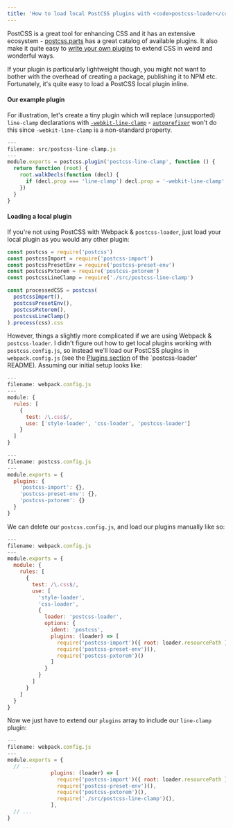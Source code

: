 ```yaml
---
title: 'How to load local PostCSS plugins with <code>postcss-loader</code>'
---
```


PostCSS is a great tool for enhancing CSS and it has an extensive ecosystem - [postcss.parts](https://github.com/mxstbr/postcss.parts) has a great catalog of available plugins. It also make it quite easy to [write your own plugins](https://github.com/postcss/postcss/blob/master/docs/writing-a-plugin.md) to extend CSS in weird and wonderful ways.

If your plugin is particularly lightweight though, you might not want to bother with the overhead of creating a package, publishing it to NPM etc. Fortunately, it's quite easy to load a PostCSS local plugin inline.

<!-- excerpt -->

#### Our example plugin

For illustration, let's create a tiny plugin which will replace (unsupported) `line-clamp` declarations with [`-webkit-line-clamp`]() - [`autoprefixer`]() won't do this since `-webkit-line-clamp` is a non-standard property.

```js
---
filename: src/postcss-line-clamp.js
---
module.exports = postcss.plugin('postcss-line-clamp', function () {
  return function (root) {
    root.walkDecls(function (decl) {
      if (decl.prop === 'line-clamp') decl.prop = '-webkit-line-clamp'
    })
  }
}
```

#### Loading a local plugin

If you're not using PostCSS with Webpack & `postcss-loader`, just load your local plugin as you would any other plugin:

```js
const postcss = require('postcss')
const postcssImport = require('postcss-import')
const postcssPresetEnv = require('postcss-preset-env')
const postcssPxtorem = require('postcss-pxtorem')
const postcssLineClamp = require('./src/postcss-line-clamp')

const processedCSS = postcss(
  postcssImport(),
  postcssPresetEnv(),
  postcssPxtorem(),
  postcssLineClamp()
).process(css).css
```

However, things a slightly more complicated if we are using Webpack & `postcss-loader`. I didn't figure out how to get local plugins working with `postcss.config.js`, so instead we'll load our PostCSS plugins in `webpack.config.js` (see the [Plugins section](https://github.com/postcss/postcss-loader#plugins) of the `postcss-loader' README). Assuming our initial setup looks like:

```js
---
filename: webpack.config.js
---
module: {
  rules: [
    {
      test: /\.css$/,
      use: ['style-loader', 'css-loader', 'postcss-loader']
    }
  ]
}
```

```js
---
filename: postcss.config.js
---
module.exports = {
  plugins: {
    'postcss-import': {},
    'postcss-preset-env': {},
    'postcss-pxtorem': {}
  }
}
```

We can delete our `postcss.config.js`, and load our plugins manually like so:

```js
---
filename: webpack.config.js
---
module.exports = {
  module: {
    rules: [
      {
        test: /\.css$/,
        use: [
          'style-loader',
          'css-loader',
          {
            loader: 'postcss-loader',
            options: {
              ident: 'postcss',
              plugins: (loader) => [
                require('postcss-import')({ root: loader.resourcePath }),
                require('postcss-preset-env')(),
                require('postcss-pxtorem')()
              ]
            }
          }
        ]
      }
    ]
  }
}
```

Now we just have to extend our `plugins` array to include our `line-clamp` plugin:

<!-- prettier-ignore-start -->
```js
---
filename: webpack.config.js
---
module.exports = {
  // ...
              plugins: (loader) => [
                require('postcss-import')({ root: loader.resourcePath }),
                require('postcss-preset-env')(),
                require('postcss-pxtorem')(),
                require('./src/postcss-line-clamp')(),
              ],
  // ...
}
```
<!-- prettier-ignore-end -->